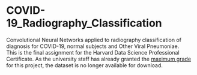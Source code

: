 # COVID-19_Radiography_Classification 

Convolutional Neural Networks applied to radiography classification of diagnosis for COVID-19, normal subjects and Other Viral Pneumoniae.  
This is the final assignment for the Harvard Data Science Professional Certificate. As the university staff has already granted the [maximum grade](https://courses.edx.org/certificates/fee27b243b71410d8de35ac5a07357d7) for this project, the dataset is no longer available for download.  
